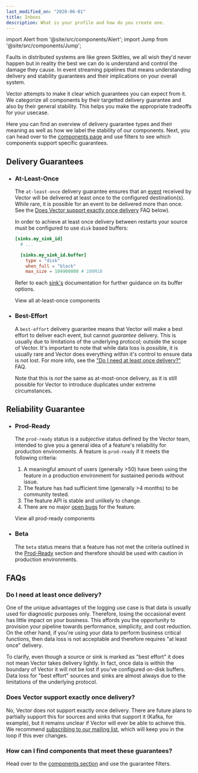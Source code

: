```yaml
---
last_modified_on: "2020-06-01"
title: Inboxs
description: What is your profile and how do you create one.
---
```


import Alert from '@site/src/components/Alert';
import Jump from '@site/src/components/Jump';

Faults in distributed systems are like green Skittles, we all wish they'd never
happen but in reality the best we can do is understand and control the damage
they cause. In event streaming pipelines that means understanding delivery
and stability guarantees and their implications on your overall system.

Vector attempts to make it clear which guarantees you can expect from it. We
categorize all components by their targetted delivery guarantee and also by
their general stability. This helps you make the appropriate tradeoffs for your
usecase.

Here you can find an overview of delivery guarantee types and their meaning as
well as how we label the stability of our components. Next, you can head over to
the [components page][pages.components] and use filters to see which components
support specific guarantees.


## Delivery Guarantees

<ul class="connected-list">
<li>

### At-Least-Once

The `at-least-once` delivery guarantee ensures that an
[event][docs.data-model] received by Vector will be delivered at least
once to the configured destination(s). While rare, it is possible for an event
to be delivered more than once. See the [Does Vector support exactly once
delivery](#does-vector-support-exactly-once-delivery) FAQ below).

<Alert type="warning">

In order to achieve at least once delivery between restarts your source must
be configured to use `disk` based buffers:

```toml title="vector.toml"
[sinks.my_sink_id]
  # ...

  [sinks.my_sink_id.buffer]
    type = "disk"
    when_full = "block"
    max_size = 104900000 # 100MiB
```

Refer to each [sink's][docs.sinks] documentation for further guidance on its
buffer options.

</Alert>
<Jump to="/components/?at-least-once=true">View all at-least-once components</Jump>
</li>
<li>

### Best-Effort

A `best-effort` delivery guarantee means that Vector will make a best effort to
deliver each event, but cannot _guarantee_ delivery. This is usually due to
limitations of the underlying protocol; outside the scope of Vector. It's
important to note that while data loss is possible, it is usually rare and
Vector does everything within it's control to ensure data is not lost. For more
info, see the
["Do I need at least once delivery?"](#do-i-need-at-least-once-delivery) FAQ.

Note that this is _not_ the same as at-most-once delivery, as it is still
possible for Vector to introduce duplicates under extreme circumstances.

</li>
</ul>

## Reliability Guarantee

<ul class="connected-list">
<li>

### Prod-Ready

The `prod-ready` status is a _subjective_ status defined by the Vector team,
intended to give you a general idea of a feature's reliability for production
environments. A feature is `prod-ready` if it meets the following criteria:

1. A meaningful amount of users (generally >50) have been using the feature in
   a production environment for sustained periods without issue.
2. The feature has had sufficient time (generally >4 months) to be community
   tested.
3. The feature API is stable and unlikely to change.
4. There are no major [open bugs][urls.vector_bug_issues] for the feature.

<Jump to="/components/?prod-ready=true">View all prod-ready components</Jump>
</li>
<li>

### Beta

The `beta` status means that a feature has not met the criteria outlined in
the [Prod-Ready](#prod-ready) section and therefore should be used with caution
in production environments.

</li>
</ul>

## FAQs

### Do I need at least once delivery?

One of the unique advantages of the logging use case is that data is usually
used for diagnostic purposes only. Therefore, losing the occasional event
has little impact on your business. This affords you the opportunity to
provision your pipeline towards performance, simplicity, and cost reduction.
On the other hand, if you're using your data to perform business critical
functions, then data loss is not acceptable and therefore requires "at least
once" delivery.

To clarify, even though a source or sink is marked as "best effort" it does
not mean Vector takes delivery lightly. In fact, once data is within the
boundary of Vector it will not be lost if you've configured on-disk buffers.
Data loss for "best effort" sources and sinks are almost always due to the
limitations of the underlying protocol.

### Does Vector support exactly once delivery?

No, Vector does not support exactly once delivery. There are future plans to
partially support this for sources and sinks that support it (Kafka, for
example), but it remains unclear if Vector will ever be able to achieve this.
We recommend [subscribing to our mailing list](https://vector.dev/community),
which will keep you in the loop if this ever changes.

### How can I find components that meet these guarantees?

Head over to the [components section][pages.components] and use the guarantee
filters.


[docs.data-model]: /docs/about/data-model/
[docs.sinks]: /docs/reference/sinks/
[pages.components]: /components/
[urls.vector_bug_issues]: https://github.com/timberio/vector/issues?q=is%3Aopen+is%3Aissue+label%3A%22type%3A+bug%22
